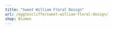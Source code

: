 ```yaml
---
title: "Sweet William Floral Design"
url: /egglescliffe/sweet-william-floral-design/
shop: Blumen
---
```

